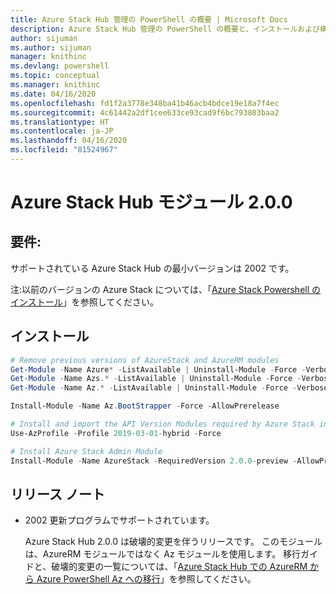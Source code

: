```yaml
---
title: Azure Stack Hub 管理の PowerShell の概要 | Microsoft Docs
description: Azure Stack Hub 管理の PowerShell の概要と、インストールおよび構成の手順。
author: sijuman
ms.author: sijuman
manager: knithinc
ms.devlang: powershell
ms.topic: conceptual
ms.manager: knithinc
ms.date: 04/16/2020
ms.openlocfilehash: fd1f2a3778e348ba41b46acb4bdce19e18a7f4ec
ms.sourcegitcommit: 4c61442a2df1cee633ce93cad9f6bc793803baa2
ms.translationtype: HT
ms.contentlocale: ja-JP
ms.lasthandoff: 04/16/2020
ms.locfileid: "81524967"
---
```

# <a name="azure-stack-hub-module-200"></a>Azure Stack Hub モジュール 2.0.0

## <a name="requirements"></a>要件:

サポートされている Azure Stack Hub の最小バージョンは 2002 です。

注:以前のバージョンの Azure Stack については、「[Azure Stack Powershell のインストール](https://docs.microsoft.com/azure/azure-stack/azure-stack-powershell-install#install-azure-stack-powershell)」を参照してください。

## <a name="install"></a>インストール

```powershell
# Remove previous versions of AzureStack and AzureRM modules
Get-Module -Name Azure* -ListAvailable | Uninstall-Module -Force -Verbose -ErrorAction Continue
Get-Module -Name Azs.* -ListAvailable | Uninstall-Module -Force -Verbose -ErrorAction Continue
Get-Module -Name Az.* -ListAvailable | Uninstall-Module -Force -Verbose -ErrorAction Continue

Install-Module -Name Az.BootStrapper -Force -AllowPrerelease

# Install and import the API Version Modules required by Azure Stack into the current PowerShell session.
Use-AzProfile -Profile 2019-03-01-hybrid -Force

# Install Azure Stack Admin Module
Install-Module -Name AzureStack -RequiredVersion 2.0.0-preview -AllowPrerelease
```


## <a name="release-notes"></a>リリース ノート

* 2002 更新プログラムでサポートされています。  

  Azure Stack Hub 2.0.0 は破壊的変更を伴うリリースです。 このモジュールは、AzureRM モジュールではなく Az モジュールを使用します。 移行ガイドと、破壊的変更の一覧については、「[Azure Stack Hub での AzureRM から Azure PowerShell Az への移行](https://aka.ms/AA7qsji)」を参照してください。
